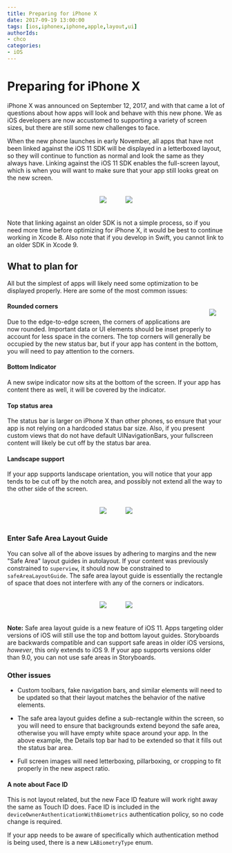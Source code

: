 ```yaml
---
title: Preparing for iPhone X 
date: 2017-09-19 13:00:00
tags: [ios,iphonex,iphone,apple,layout,ui]
authorIds:
- chco
categories:
- iOS
---
```



# Preparing for iPhone X

iPhone X was announced on September 12, 2017, and with that came a lot of questions about how apps will look and behave with this new phone. We as iOS developers are now accustomed to supporting a variety of screen sizes, but there are still some new challenges to face. 

When the new phone launches in early November, all apps that have not been linked against the iOS 11 SDK will be displayed in a letterboxed layout, so they will continue to function as normal and look the same as they always have. Linking against the iOS 11 SDK enables the full-screen layout, which is when you will want to make sure that your app still looks great on the new screen. 

<p align=center>
<img src=https://cdn-laravel.vapor.cloud/image/nstack/translate_values/letterboxPortrait_7xOrDIE9HO.png?width=200 style=";margin:20px;">
<img src=https://cdn-laravel.vapor.cloud/image/nstack/translate_values/letterboxLandscape_GDBO2iIboy.png?height=200 style=";margin:20px;"></p>

Note that linking against an older SDK is not a simple process, so if you need more time before optimizing for iPhone X, it would be best to continue working in Xcode 8. Also note that if you develop in Swift, you cannot link to an older SDK in Xcode 9. 



## What to plan for

All but the simplest of apps will likely need some optimization to be displayed properly. Here are some of the most common issues:

<p align=center>
<img align=right src=https://cdn-laravel.vapor.cloud/image/nstack/translate_values/fullPortrait_feEUZoUYRr.png?width=150 style="margin:20px;float:right"></p>

#### Rounded corners
Due to the edge-to-edge screen, the corners of applications are now rounded. Important data or UI elements should be inset properly to account for less space in the corners. The top corners will generally be occupied by the new status bar, but if your app has content in the bottom, you will need to pay attention to the corners. 

#### Bottom Indicator
A new swipe indicator now sits at the bottom of the screen. If your app has content there as well, it will be covered by the indicator. 

#### Top status area
The status bar is larger on iPhone X than other phones, so ensure that your app is not relying on a hardcoded status bar size. Also, if you present custom views that do not have default UINavigationBars, your fullscreen content will likely be cut off by the status bar area. 

#### Landscape support
If your app supports landscape orientation, you will notice that your app tends to be cut off by the notch area, and possibly not extend all the way to the other side of the screen. 

<p align=center>
<img src=https://cdn-laravel.vapor.cloud/image/nstack/translate_values/fullscreenPortrait_C5LfF0zicC.png?width=200 style="margin:20px;">
<img src=https://cdn-laravel.vapor.cloud/image/nstack/translate_values/fullscreenLandscape_HGYRbZ5q81.png?height=200 style="margin:20px;"></p>

### Enter Safe Area Layout Guide
You can solve all of the above issues by adhering to margins and the new "Safe Area" layout guides in autolayout. If your content was previously constrained to `superview`, it should now be constrained to `safeAreaLayoutGuide`. The safe area layout guide is essentially the rectangle of space that does not interfere with any of the corners or indicators. 

<p align=center>
<img src=https://cdn-laravel.vapor.cloud/image/nstack/translate_values/fixedMain_zoBzp8sQl9.png?width=200 style="margin:20px;">
<img src=https://cdn-laravel.vapor.cloud/image/nstack/translate_values/fixedDetail_r47iRUBbKM.png?width=200 style="margin:20px;"></p>

**Note:** Safe area layout guide is a new feature of iOS 11. Apps targeting older versions of iOS will still use the top and bottom layout guides. Storyboards are backwards compatible and can support safe areas in older iOS versions, *however*, this only extends to iOS 9. If your app supports versions older than 9.0, you can not use safe areas in Storyboards. 


### Other issues

- Custom toolbars, fake navigation bars, and similar elements will need to be updated so that their layout matches the behavior of the native elements. 

- The safe area layout guides define a sub-rectangle within the screen, so you will need to ensure that backgrounds extend beyond the safe area, otherwise you will have empty white space around your app. In the above example, the Details top bar had to be extended so that it fills out the status bar area.

- Full screen images will need letterboxing, pillarboxing, or cropping to fit properly in the new aspect ratio. 

#### A note about Face ID
This is not layout related, but the new Face ID feature will work right away the same as Touch ID does. Face ID is included in the `deviceOwnerAuthenticationWithBiometrics` authentication policy, so no code change is required. 

If your app needs to be aware of specifically which authentication method is being used, there is a new `LABiometryType` enum. 
